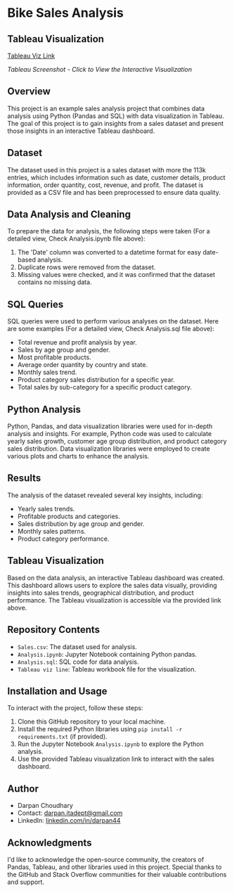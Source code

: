 # Bike Sales Analysis

## Tableau Visualization

[Tableau Viz Link](https://public.tableau.com/app/profile/darpan.choudhary/viz/BikeSalesAnalysis_16985812629360/SalesDashboard?publish=yes)

*Tableau Screenshot - Click to View the Interactive Visualization*

## Overview

This project is an example sales analysis project that combines data analysis using Python (Pandas and SQL) with data visualization in Tableau. The goal of this project is to gain insights from a sales dataset and present those insights in an interactive Tableau dashboard.

## Dataset

The dataset used in this project is a sales dataset with more the 113k entries, which includes information such as date, customer details, product information, order quantity, cost, revenue, and profit. The dataset is provided as a CSV file and has been preprocessed to ensure data quality.

## Data Analysis and Cleaning

To prepare the data for analysis, the following steps were taken (For a detailed view, Check Analysis.ipynb file above):

1. The 'Date' column was converted to a datetime format for easy date-based analysis.
2. Duplicate rows were removed from the dataset.
3. Missing values were checked, and it was confirmed that the dataset contains no missing data.

## SQL Queries

SQL queries were used to perform various analyses on the dataset. Here are some examples 
(For a detailed view, Check Analysis.sql file above):

- Total revenue and profit analysis by year.
- Sales by age group and gender.
- Most profitable products.
- Average order quantity by country and state.
- Monthly sales trend.
- Product category sales distribution for a specific year.
- Total sales by sub-category for a specific product category.

## Python Analysis

Python, Pandas, and data visualization libraries were used for in-depth analysis and insights. For example, Python code was used to calculate yearly sales growth, customer age group distribution, and product category sales distribution. Data visualization libraries were employed to create various plots and charts to enhance the analysis.

## Results

The analysis of the dataset revealed several key insights, including:

- Yearly sales trends.
- Profitable products and categories.
- Sales distribution by age group and gender.
- Monthly sales patterns.
- Product category performance.

## Tableau Visualization

Based on the data analysis, an interactive Tableau dashboard was created. This dashboard allows users to explore the sales data visually, providing insights into sales trends, geographical distribution, and product performance. The Tableau visualization is accessible via the provided link above.

## Repository Contents

- `Sales.csv`: The dataset used for analysis.
- `Analysis.ipynb`: Jupyter Notebook containing Python pandas. 
- `Analysis.sql`: SQL code for data analysis.
- `Tableau viz line`: Tableau workbook file for the visualization.

## Installation and Usage

To interact with the project, follow these steps:

1. Clone this GitHub repository to your local machine.
2. Install the required Python libraries using `pip install -r requirements.txt` (if provided).
3. Run the Jupyter Notebook `Analysis.ipynb` to explore the Python analysis.
4. Use the provided Tableau visualization link to interact with the sales dashboard.


## Author

- Darpan Choudhary
- Contact: darpan.itadept@gmail.com
- LinkedIn: [linkedin.com/in/darpan44](https://www.linkedin.com/in/darpan44/)

## Acknowledgments

I'd like to acknowledge the open-source community, the creators of Pandas, Tableau, and other libraries used in this project. Special thanks to the GitHub and Stack Overflow communities for their valuable contributions and support.
